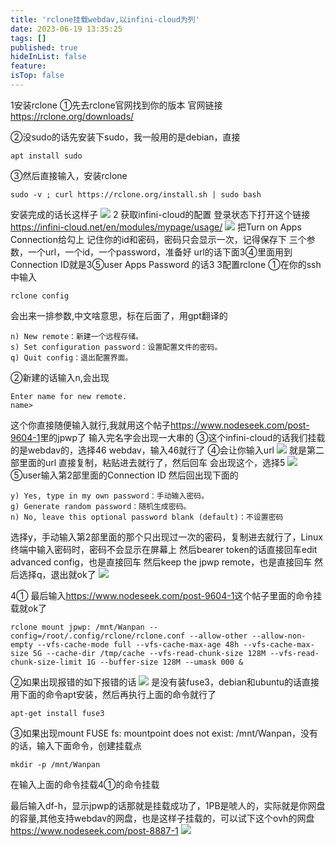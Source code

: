 ```yaml
---
title: 'rclone挂载webdav,以infini-cloud为列'
date: 2023-06-19 13:35:25
tags: []
published: true
hideInList: false
feature: 
isTop: false
---
```

1安装rclone
①先去rclone官网找到你的版本
官网链接<https://rclone.org/downloads/>


②没sudo的话先安装下sudo，我一般用的是debian，直接
```
apt install sudo 
```
③然后直接输入，安装rclone
```
sudo -v ; curl https://rclone.org/install.sh | sudo bash
```
安装完成的话长这样子
![](https://s3.qklg.net/img/202310241336616.png)
2
获取infini-cloud的配置
登录状态下打开这个链接
<https://infini-cloud.net/en/modules/mypage/usage/>
![](https://s3.qklg.net/img/202310241336878.png)
把Turn on Apps Connection给勾上
记住你的id和密码，密码只会显示一次，记得保存下
三个参数，一个url，一个id，一个password，准备好
url的话下面3④里面用到
Connection ID就是3⑤user
Apps Password	的话3
3配置rclone
①在你的ssh中输入
```
rclone config
```
会出来一排参数,中文啥意思，标在后面了，用gpt翻译的
```
n) New remote：新建一个远程存储。
s) Set configuration password：设置配置文件的密码。
q) Quit config：退出配置界面。
```
②新建的话输入n,会出现
```
Enter name for new remote.
name> 
```
这个你直接随便输入就行,我就用这个帖子<https://www.nodeseek.com/post-9604-1>里的jpwp了
输入完名字会出现一大串的
③这个infini-cloud的话我们挂载的是webdav的，选择46 webdav，输入46就行了
④会让你输入url
![](https://s3.qklg.net/img/202310241336228.png)
就是第二部里面的url
直接复制，粘贴进去就行了，然后回车
会出现这个，选择5
![](https://s3.qklg.net/img/202310241336268.png)
⑤user输入第2部里面的Connection ID
然后回出现下面的
```
y) Yes, type in my own password：手动输入密码。
g) Generate random password：随机生成密码。
n) No, leave this optional password blank (default)：不设置密码
```
选择y，手动输入第2部里面的那个只出现过一次的密码，复制进去就行了，Linux 终端中输入密码时，密码不会显示在屏幕上
然后bearer token的话直接回车edit  advanced config，也是直接回车
然后keep the  jpwp remote，也是直接回车
然后选择q，退出就ok了
![](https://s3.qklg.net/img/202310241336936.png)

4①
最后输入<https://www.nodeseek.com/post-9604-1>这个帖子里面的命令挂载就ok了
```
rclone mount jpwp: /mnt/Wanpan --config=/root/.config/rclone/rclone.conf --allow-other --allow-non-empty --vfs-cache-mode full --vfs-cache-max-age 48h --vfs-cache-max-size 5G --cache-dir /tmp/cache --vfs-read-chunk-size 128M --vfs-read-chunk-size-limit 1G --buffer-size 128M --umask 000 &
```
②如果出现报错的如下报错的话
![](https://s3.qklg.net/img/202310241336998.png)
是没有装fuse3，debian和ubuntu的话直接用下面的命令apt安装，然后再执行上面的命令就行了
```
apt-get install fuse3
```
③如果出现mount FUSE fs: mountpoint does not exist: /mnt/Wanpan，没有的话，输入下面命令，创建挂载点
```
mkdir -p /mnt/Wanpan
```
在输入上面的命令挂载4①的命令挂载

最后输入df-h，显示jpwp的话那就是挂载成功了，1PB是唬人的，实际就是你网盘的容量,其他支持webdav的网盘，也是这样子挂载的，可以试下这个ovh的网盘<https://www.nodeseek.com/post-8887-1>
![](https://s3.qklg.net/img/202310241337653.png)








